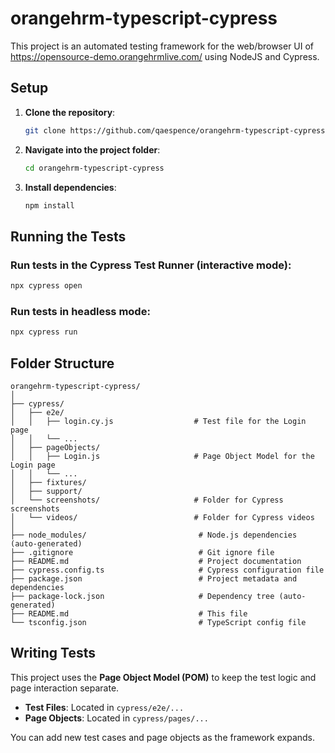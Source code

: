 # orangehrm-typescript-cypress
This project is an automated testing framework for the web/browser UI of https://opensource-demo.orangehrmlive.com/ using NodeJS and Cypress. 

## Setup

1. **Clone the repository**:
   ```bash
   git clone https://github.com/qaespence/orangehrm-typescript-cypress
   ```

2. **Navigate into the project folder**:
   ```bash
   cd orangehrm-typescript-cypress
   ```

3. **Install dependencies**:
   ```bash
   npm install
   ```

## Running the Tests

### Run tests in the Cypress Test Runner (interactive mode):

```bash
npx cypress open
```

### Run tests in headless mode:

```bash
npx cypress run
```

## Folder Structure

```
orangehrm-typescript-cypress/
│
├── cypress/
│   ├── e2e/
│   │   ├── login.cy.js                  # Test file for the Login page
│   │   └── ...
│   ├── pageObjects/
│   │   ├── Login.js                     # Page Object Model for the Login page
│   │   └── ...
│   ├── fixtures/
│   ├── support/
│   └── screenshots/                     # Folder for Cypress screenshots
│   └── videos/                          # Folder for Cypress videos
│
├── node_modules/                         # Node.js dependencies (auto-generated)
├── .gitignore                            # Git ignore file
├── README.md                             # Project documentation
├── cypress.config.ts                     # Cypress configuration file
├── package.json                          # Project metadata and dependencies
├── package-lock.json                     # Dependency tree (auto-generated)
├── README.md                             # This file
└── tsconfig.json                         # TypeScript config file
```

## Writing Tests

This project uses the **Page Object Model (POM)** to keep the test logic and page interaction separate.

- **Test Files**: Located in `cypress/e2e/...`
- **Page Objects**: Located in `cypress/pages/...`

You can add new test cases and page objects as the framework expands.